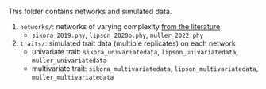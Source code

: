 This folder contains networks and simulated data.

1. `networks/`: networks of varying complexity [from the literature](https://github.com/bstkj/graphicalmodels_for_phylogenetics_code/blob/81da7d8716fedc0043aed8d3f6e3646ee2da6a6e/real_networks/README.md)
    - `sikora_2019.phy`, `lipson_2020b.phy`, `muller_2022.phy`
2. `traits/`: simulated trait data (multiple replicates) on each network
    - univariate trait: `sikora_univariatedata`, `lipson_univariatedata`,
    `muller_univariatedata`
    - multivariate trait: `sikora_multivariatedata`, `lipson_multivariatedata`,
    `muller_multivariatedata`